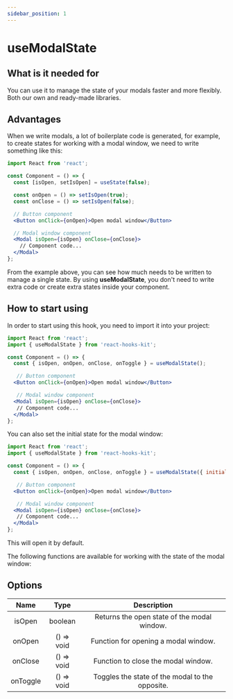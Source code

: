 ```yaml
---
sidebar_position: 1
---
```


# useModalState

## What is it needed for

You can use it to manage the state of your modals faster and more flexibly. Both our own and ready-made libraries.

## Advantages

When we write modals, a lot of boilerplate code is generated, for example, to create states for working with a modal window, we need to write something like this:

```jsx
import React from 'react';

const Component = () => {
  const [isOpen, setIsOpen] = useState(false);

  const onOpen = () => setIsOpen(true);
  const onClose = () => setIsOpen(false);

  // Button component
  <Button onClick={onOpen}>Open modal window</Button>

  // Modal window component
  <Modal isOpen={isOpen} onClose={onClose}>
    // Component code...
  </Modal>
};
```

From the example above, you can see how much needs to be written to manage a single state. By using **useModalState**, you don't need to write extra code or create extra states inside your component.

## How to start using

In order to start using this hook, you need to import it into your project:

```jsx
import React from 'react';
import { useModalState } from 'react-hooks-kit';

const Component = () => {
  const { isOpen, onOpen, onClose, onToggle } = useModalState();

   // Button component
  <Button onClick={onOpen}>Open modal window</Button>

   // Modal window component
  <Modal isOpen={isOpen} onClose={onClose}>
   // Component code...
  </Modal>
};
```

You can also set the initial state for the modal window:

```jsx
import React from 'react';
import { useModalState } from 'react-hooks-kit';

const Component = () => {
  const { isOpen, onOpen, onClose, onToggle } = useModalState({ initialIsOpen: true });

   // Button component
  <Button onClick={onOpen}>Open modal window</Button>

   // Modal window component
  <Modal isOpen={isOpen} onClose={onClose}>
   // Component code...
  </Modal>
};
```

This will open it by default.

The following functions are available for working with the state of the modal window:

## Options

| Name | Type | Description |
| :---: | :---: | :---: |
| isOpen | boolean | Returns the open state of the modal window. |
| onOpen | () => void | Function for opening a modal window. |
| onClose | () => void | Function to close the modal window. |
| onToggle | () => void | Toggles the state of the modal to the opposite. |
